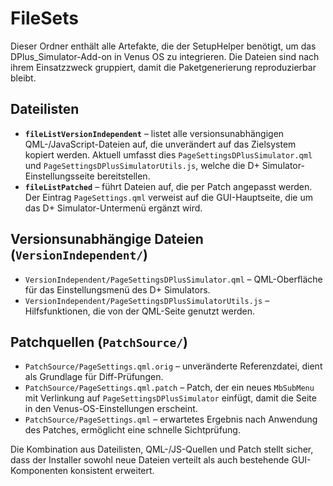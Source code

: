 # FileSets

Dieser Ordner enthält alle Artefakte, die der SetupHelper benötigt, um das DPlus_Simulator-Add-on in Venus OS zu integrieren. Die Dateien sind nach ihrem Einsatzzweck gruppiert, damit die Paketgenerierung reproduzierbar bleibt.

## Dateilisten
- **`fileListVersionIndependent`** – listet alle versionsunabhängigen QML-/JavaScript-Dateien auf, die unverändert auf das Zielsystem kopiert werden. Aktuell umfasst dies `PageSettingsDPlusSimulator.qml` und `PageSettingsDPlusSimulatorUtils.js`, welche die D+ Simulator-Einstellungsseite bereitstellen.
- **`fileListPatched`** – führt Dateien auf, die per Patch angepasst werden. Der Eintrag `PageSettings.qml` verweist auf die GUI-Hauptseite, die um das D+ Simulator-Untermenü ergänzt wird.

## Versionsunabhängige Dateien (`VersionIndependent/`)
- `VersionIndependent/PageSettingsDPlusSimulator.qml` – QML-Oberfläche für das Einstellungsmenü des D+ Simulators.
- `VersionIndependent/PageSettingsDPlusSimulatorUtils.js` – Hilfsfunktionen, die von der QML-Seite genutzt werden.

## Patchquellen (`PatchSource/`)
- `PatchSource/PageSettings.qml.orig` – unveränderte Referenzdatei, dient als Grundlage für Diff-Prüfungen.
- `PatchSource/PageSettings.qml.patch` – Patch, der ein neues `MbSubMenu` mit Verlinkung auf `PageSettingsDPlusSimulator` einfügt, damit die Seite in den Venus-OS-Einstellungen erscheint.
- `PatchSource/PageSettings.qml` – erwartetes Ergebnis nach Anwendung des Patches, ermöglicht eine schnelle Sichtprüfung.

Die Kombination aus Dateilisten, QML-/JS-Quellen und Patch stellt sicher, dass der Installer sowohl neue Dateien verteilt als auch bestehende GUI-Komponenten konsistent erweitert.

